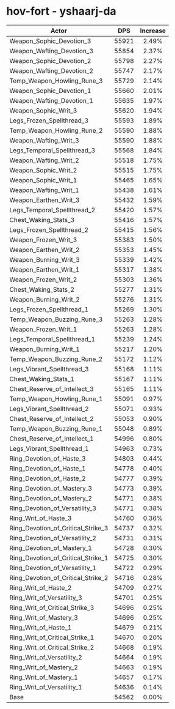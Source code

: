 # hov-fort - yshaarj-da
| Actor | DPS | Increase |
|---|:---:|:---:|
|Weapon_Sophic_Devotion_3|55921|2.49%|
|Weapon_Wafting_Devotion_3|55854|2.37%|
|Weapon_Sophic_Devotion_2|55798|2.27%|
|Weapon_Wafting_Devotion_2|55747|2.17%|
|Temp_Weapon_Howling_Rune_3|55729|2.14%|
|Weapon_Sophic_Devotion_1|55660|2.01%|
|Weapon_Wafting_Devotion_1|55635|1.97%|
|Weapon_Sophic_Writ_3|55620|1.94%|
|Legs_Frozen_Spellthread_3|55593|1.89%|
|Temp_Weapon_Howling_Rune_2|55590|1.88%|
|Weapon_Wafting_Writ_3|55590|1.88%|
|Legs_Temporal_Spellthread_3|55568|1.84%|
|Weapon_Wafting_Writ_2|55518|1.75%|
|Weapon_Sophic_Writ_2|55515|1.75%|
|Weapon_Sophic_Writ_1|55465|1.65%|
|Weapon_Wafting_Writ_1|55438|1.61%|
|Weapon_Earthen_Writ_3|55432|1.59%|
|Legs_Temporal_Spellthread_2|55420|1.57%|
|Chest_Waking_Stats_3|55416|1.57%|
|Legs_Frozen_Spellthread_2|55415|1.56%|
|Weapon_Frozen_Writ_3|55383|1.50%|
|Weapon_Earthen_Writ_2|55353|1.45%|
|Weapon_Burning_Writ_3|55339|1.42%|
|Weapon_Earthen_Writ_1|55317|1.38%|
|Weapon_Frozen_Writ_2|55303|1.36%|
|Chest_Waking_Stats_2|55277|1.31%|
|Weapon_Burning_Writ_2|55276|1.31%|
|Legs_Frozen_Spellthread_1|55269|1.30%|
|Temp_Weapon_Buzzing_Rune_3|55263|1.28%|
|Weapon_Frozen_Writ_1|55263|1.28%|
|Legs_Temporal_Spellthread_1|55239|1.24%|
|Weapon_Burning_Writ_1|55217|1.20%|
|Temp_Weapon_Buzzing_Rune_2|55172|1.12%|
|Legs_Vibrant_Spellthread_3|55168|1.11%|
|Chest_Waking_Stats_1|55167|1.11%|
|Chest_Reserve_of_Intellect_3|55165|1.11%|
|Temp_Weapon_Howling_Rune_1|55091|0.97%|
|Legs_Vibrant_Spellthread_2|55071|0.93%|
|Chest_Reserve_of_Intellect_2|55053|0.90%|
|Temp_Weapon_Buzzing_Rune_1|55048|0.89%|
|Chest_Reserve_of_Intellect_1|54996|0.80%|
|Legs_Vibrant_Spellthread_1|54963|0.73%|
|Ring_Devotion_of_Haste_3|54803|0.44%|
|Ring_Devotion_of_Haste_1|54778|0.40%|
|Ring_Devotion_of_Haste_2|54777|0.39%|
|Ring_Devotion_of_Mastery_3|54773|0.39%|
|Ring_Devotion_of_Mastery_2|54771|0.38%|
|Ring_Devotion_of_Versatility_3|54771|0.38%|
|Ring_Writ_of_Haste_3|54760|0.36%|
|Ring_Devotion_of_Critical_Strike_3|54737|0.32%|
|Ring_Devotion_of_Versatility_2|54731|0.31%|
|Ring_Devotion_of_Mastery_1|54728|0.30%|
|Ring_Devotion_of_Critical_Strike_1|54725|0.30%|
|Ring_Devotion_of_Versatility_1|54722|0.29%|
|Ring_Devotion_of_Critical_Strike_2|54716|0.28%|
|Ring_Writ_of_Haste_2|54709|0.27%|
|Ring_Writ_of_Versatility_3|54701|0.25%|
|Ring_Writ_of_Critical_Strike_3|54696|0.25%|
|Ring_Writ_of_Mastery_3|54696|0.25%|
|Ring_Writ_of_Haste_1|54679|0.21%|
|Ring_Writ_of_Critical_Strike_1|54670|0.20%|
|Ring_Writ_of_Critical_Strike_2|54668|0.19%|
|Ring_Writ_of_Versatility_2|54664|0.19%|
|Ring_Writ_of_Mastery_2|54663|0.19%|
|Ring_Writ_of_Mastery_1|54657|0.17%|
|Ring_Writ_of_Versatility_1|54636|0.14%|
|Base|54562|0.00%|
